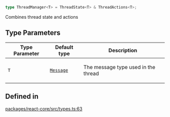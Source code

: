 ```ts
type ThreadManager<T> = ThreadState<T> & ThreadActions<T>;
```

Combines thread state and actions

## Type Parameters

<table>
<thead>
<tr>
<th>Type Parameter</th>
<th>Default type</th>
<th>Description</th>
</tr>
</thead>
<tbody>
<tr>
<td>

`T`

</td>
<td>

[`Message`](Message.md)

</td>
<td>

The message type used in the thread

</td>
</tr>
</tbody>
</table>

## Defined in

[packages/react-core/src/types.ts:63](https://github.com/thesysdev/crayonai/blob/6eac6f4f2cad380ceb23505021a977f1a24045b3/frontend-sdk/packages/react-core/src/types.ts#L63)
